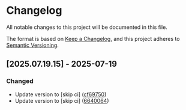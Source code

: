 # Changelog

All notable changes to this project will be documented in this file.

The format is based on [Keep a Changelog](https://keepachangelog.com/en/1.0.0/),
and this project adheres to [Semantic Versioning](https://semver.org/spec/v2.0.0.html).

## [2025.07.19.15] - 2025-07-19

### Changed

* Update version to  [skip ci] ([cf69750](https://github.com/N6REJ/mod_bearslivesearch/commit/cf69750))
* Update version to  [skip ci] ([6640064](https://github.com/N6REJ/mod_bearslivesearch/commit/6640064))


